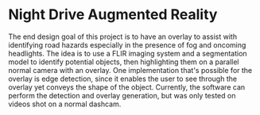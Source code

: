 # Night Drive Augmented Reality

The end design goal of this project is to have an overlay to assist with identifying road hazards especially in the presence of fog and oncoming headlights. The idea is to use a FLIR imaging system and a segmentation model to identify potential objects, then highlighting them on a parallel normal camera with an overlay. One implementation that's possible for the overlay is edge detection, since it enables the user to see through the overlay yet conveys the shape of the object. Currently, the software can perform the detection and overlay generation, but was only tested on videos shot on a normal dashcam. 
